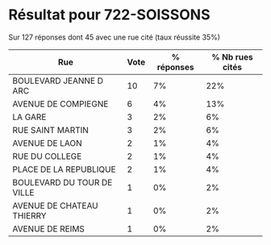 # Résultat pour 722-SOISSONS

Sur 127 réponses dont 45 avec une rue cité (taux réussite 35%)

| Rue | Vote | % réponses | % Nb rues cités|
|-----|------|------------|----------------|
| BOULEVARD JEANNE D ARC | 10 | 7% | 22%|
| AVENUE DE COMPIEGNE | 6 | 4% | 13%|
| LA GARE | 3 | 2% | 6%|
| RUE SAINT MARTIN | 3 | 2% | 6%|
| AVENUE DE LAON | 2 | 1% | 4%|
| RUE DU COLLEGE | 2 | 1% | 4%|
| PLACE DE LA REPUBLIQUE | 2 | 1% | 4%|
| BOULEVARD DU TOUR DE VILLE | 1 | 0% | 2%|
| AVENUE DE CHATEAU THIERRY | 1 | 0% | 2%|
| AVENUE DE REIMS | 1 | 0% | 2%|
